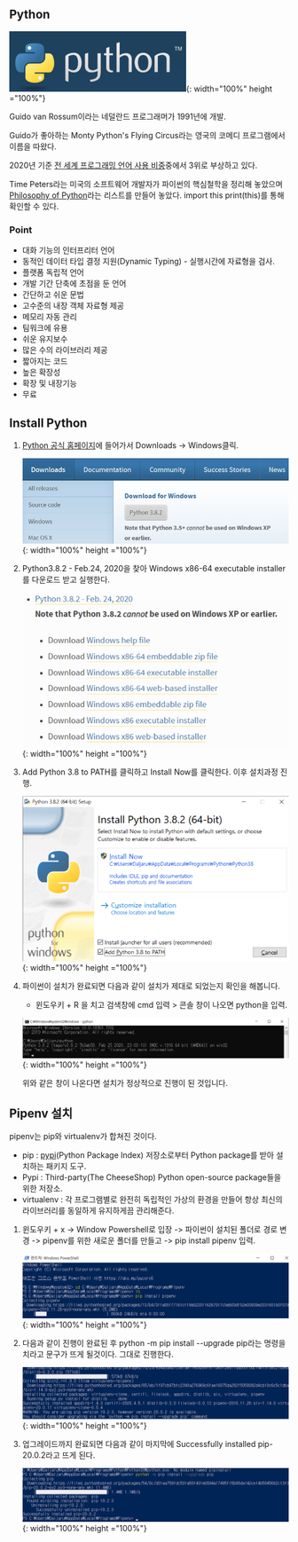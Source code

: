 ## Python

![Python](/static/assets/img/blog/python3/01EnvSetting/Python.png){: width="100%" height ="100%"}

Guido van Rossum이라는 네덜란드 프로그래머가 1991년에 개발.

Guido가 좋아하는 Monty Python's Flying Circus라는 영국의 코메디 프로그램에서 이름을 따왔다. 

2020년 기준  [전 세계 프로그래밍 언어 사용 비중](https://www.tiobe.com/tiobe-index/)중에서 3위로 부상하고 있다. 

Time Peters라는 미국의 소프트웨어 개발자가 파이썬의 핵심철학을 정리해 놓았으며 [Philosophy of Python](https://www.python.org/dev/peps/pep-0020/)라는 리스트를 만들어 놓았다. import this  print(this)를 통해 확인할 수 있다.



### Point

* 대화 기능의 인터프리터 언어
* 동적인 데이터 타입 결정 지원(Dynamic Typing) - 실행시간에 자료형을 검사.
* 플랫폼 독립적 언어
* 개발 기간 단축에 초점을 둔 언어
* 간단하고 쉬운 문법
* 고수준의 내장 객체 자료형 제공
* 메모리 자동 관리
* 팀워크에 유용
* 쉬운 유지보수
* 많은 수의 라이브러리 제공
* 짧아지는 코드
* 높은 확장성
* 확장 및 내장기능
* 무료



## Install Python

1. [Python 공식 홈페이지](https://www.python.org/)에 들어가서 Downloads -> Windows클릭.

   ![PythonDownload](/static/assets/img/blog/python3/01EnvSetting/PythonDownload.png){: width="100%" height ="100%"}

   

2. Python3.8.2 - Feb.24, 2020을 찾아 Windows x86-64 executable installer를 다운로드 받고 실행한다. 

   ![PythonVersion](/static/assets/img/blog/python3/01EnvSetting/PythonVersion.png){: width="100%" height ="100%"}

   

3. Add Python 3.8 to PATH를 클릭하고 Install Now를 클릭한다. 이후 설치과정 진행.

   ![Install](/static/assets/img/blog/python3/01EnvSetting/Install.png){: width="100%" height ="100%"}

   

4. 파이썬이 설치가 완료되면 다음과 같이 설치가 제대로 되었는지 확인을 해봅니다.   

   * 윈도우키 + R 을 치고 검색창에 cmd 입력 > 콘솔 창이 나오면 python을 입력.

   ![PythonConsole](/static/assets/img/blog/python3/01EnvSetting/PythonConsole.png){: width="100%" height ="100%"}

   위와 같은 창이 나온다면 설치가 정상적으로 진행이 된 것입니다. 



## Pipenv 설치

pipenv는 pip와 virtualenv가 합쳐진 것이다. 

* pip :  [pypi](https://pypi.org/)(Python Package Index) 저장소로부터 Python package를 받아 설치하는 패키지 도구. 
* Pypi : Third-party(The CheeseShop) Python open-source package들을 위한 저장소.
* virtualenv : 각 프로그램별로 완전히 독립적인 가상의 환경을 만들어 항상 최신의 라이브러리를 동일하게 유지하게끔 관리해준다. 



1. 윈도우키 + x -> Window Powershell로 입장 -> 파이썬이 설치된 폴더로 경로 변경 -> pipenv를 위한 새로운 폴더를 만들고 -> pip install pipenv 입력.

   ![Pipenv](/static/assets/img/blog/python3/01EnvSetting/Pipenv.png){: width="100%" height ="100%"}

   

2. 다음과 같이 진행이 완료된 후 python -m pip install --upgrade pip라는 명령을 치라고 문구가 뜨게 될것이다. 그대로 진행한다. 

   ![pipenvInstallFinish](/static/assets/img/blog/python3/01EnvSetting/pipenvInstallFinish.png){: width="100%" height ="100%"}

   

3. 업그레이드까지 완료되면 다음과 같이 마지막에 Successfully installed pip-20.0.2라고 뜨게 된다. 

   ![pipenvUpgrade](/static/assets/img/blog/python3/01EnvSetting/pipenvUpgrade.png){: width="100%" height ="100%"}





